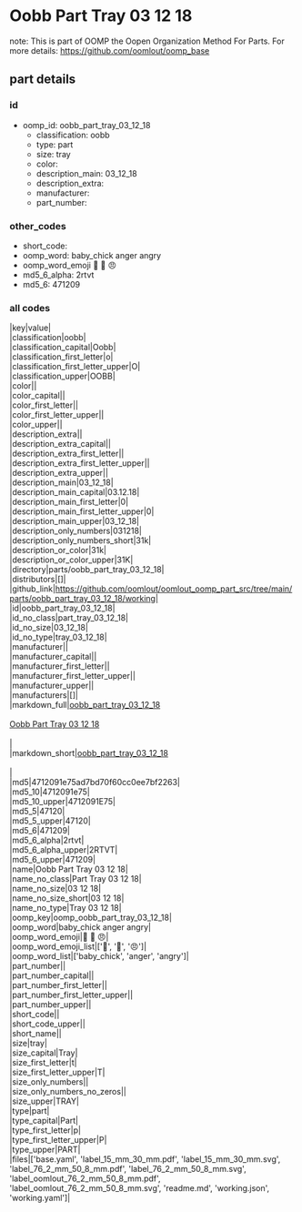 # Oobb Part Tray 03 12 18  

note: This is part of OOMP the Oopen Organization Method For Parts. For more details: https://github.com/oomlout/oomp_base

##  part details





### id
* oomp_id: oobb_part_tray_03_12_18
  * classification: oobb
  * type: part
  * size: tray
  * color: 
  * description_main: 03_12_18
  * description_extra: 
  * manufacturer: 
  * part_number: 

### other_codes
* short_code: 
* oomp_word: baby_chick anger angry
* oomp_word_emoji :baby_chick: :anger: :angry:
* md5_6_alpha: 2rtvt
* md5_6: 471209

### all codes 
|key|value|  
|classification|oobb|  
|classification_capital|Oobb|  
|classification_first_letter|o|  
|classification_first_letter_upper|O|  
|classification_upper|OOBB|  
|color||  
|color_capital||  
|color_first_letter||  
|color_first_letter_upper||  
|color_upper||  
|description_extra||  
|description_extra_capital||  
|description_extra_first_letter||  
|description_extra_first_letter_upper||  
|description_extra_upper||  
|description_main|03_12_18|  
|description_main_capital|03.12.18|  
|description_main_first_letter|0|  
|description_main_first_letter_upper|0|  
|description_main_upper|03_12_18|  
|description_only_numbers|031218|  
|description_only_numbers_short|31k|  
|description_or_color|31k|  
|description_or_color_upper|31K|  
|directory|parts/oobb_part_tray_03_12_18|  
|distributors|[]|  
|github_link|https://github.com/oomlout/oomlout_oomp_part_src/tree/main/parts/oobb_part_tray_03_12_18/working|  
|id|oobb_part_tray_03_12_18|  
|id_no_class|part_tray_03_12_18|  
|id_no_size|03_12_18|  
|id_no_type|tray_03_12_18|  
|manufacturer||  
|manufacturer_capital||  
|manufacturer_first_letter||  
|manufacturer_first_letter_upper||  
|manufacturer_upper||  
|manufacturers|[]|  
|markdown_full|[oobb_part_tray_03_12_18](https://github.com/oomlout/oomlout_oomp_part_src/tree/main/parts/oobb_part_tray_03_12_18/working)<br>[](https://github.com/oomlout/oomlout_oomp_part_src/tree/main/parts/oobb_part_tray_03_12_18/working)<br>[Oobb Part Tray 03 12 18](https://github.com/oomlout/oomlout_oomp_part_src/tree/main/parts/oobb_part_tray_03_12_18/working)<br><br>|  
|markdown_short|[oobb_part_tray_03_12_18](https://github.com/oomlout/oomlout_oomp_part_src/tree/main/parts/oobb_part_tray_03_12_18/working)<br><br>|  
|md5|4712091e75ad7bd70f60cc0ee7bf2263|  
|md5_10|4712091e75|  
|md5_10_upper|4712091E75|  
|md5_5|47120|  
|md5_5_upper|47120|  
|md5_6|471209|  
|md5_6_alpha|2rtvt|  
|md5_6_alpha_upper|2RTVT|  
|md5_6_upper|471209|  
|name|Oobb Part Tray 03 12 18|  
|name_no_class|Part Tray 03 12 18|  
|name_no_size|03 12 18|  
|name_no_size_short|03 12 18|  
|name_no_type|Tray 03 12 18|  
|oomp_key|oomp_oobb_part_tray_03_12_18|  
|oomp_word|baby_chick anger angry|  
|oomp_word_emoji|:baby_chick: :anger: :angry:|  
|oomp_word_emoji_list|[':baby_chick:', ':anger:', ':angry:']|  
|oomp_word_list|['baby_chick', 'anger', 'angry']|  
|part_number||  
|part_number_capital||  
|part_number_first_letter||  
|part_number_first_letter_upper||  
|part_number_upper||  
|short_code||  
|short_code_upper||  
|short_name||  
|size|tray|  
|size_capital|Tray|  
|size_first_letter|t|  
|size_first_letter_upper|T|  
|size_only_numbers||  
|size_only_numbers_no_zeros||  
|size_upper|TRAY|  
|type|part|  
|type_capital|Part|  
|type_first_letter|p|  
|type_first_letter_upper|P|  
|type_upper|PART|  
|files|['base.yaml', 'label_15_mm_30_mm.pdf', 'label_15_mm_30_mm.svg', 'label_76_2_mm_50_8_mm.pdf', 'label_76_2_mm_50_8_mm.svg', 'label_oomlout_76_2_mm_50_8_mm.pdf', 'label_oomlout_76_2_mm_50_8_mm.svg', 'readme.md', 'working.json', 'working.yaml']|  
